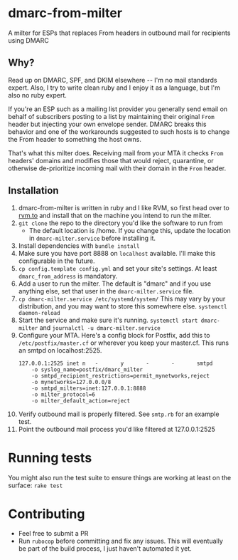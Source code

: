 # dmarc-from-milter
A milter for ESPs that replaces From headers in outbound mail for recipients using DMARC

## Why?
Read up on DMARC, SPF, and DKIM elsewhere -- I'm no mail standards expert. Also, I try to write clean ruby and I enjoy it as a language, but I'm also no ruby expert.

If you're an ESP such as a mailing list provider you generally send email on
behalf of subscribers posting to a list by maintaining their original `From`
header but injecting your own envelope sender. DMARC breaks this behavior
and one of the workarounds suggested to such hosts is to change the From header to something the host owns.

That's what this milter does. Receiving mail from your MTA it checks `From` headers' domains and modifies those that would reject, quarantine, or otherwise de-prioritize incoming mail with their domain in the `From` header.

## Installation
1. dmarc-from-milter is written in ruby and I like RVM, so first head over to [rvm.to](rvm.to) and install that on the machine you intend to run the milter.
1. `git clone` the repo to the directory you'd like the software to run from
    - The default location is /home. If you change this, update the location in `dmarc-milter.service` before installing it.
1. Install dependencies with `bundle install`
1. Make sure you have port 8888 on `localhost` available. I'll make this configurable in the future.
1. `cp config.template config.yml` and set your site's settings. At least `dmarc_from_address` is mandatory.
1. Add a user to run the milter. The default is "dmarc" and if you use anything else, set that user in the `dmarc-milter.service` file.
1. `cp dmarc-milter.service /etc/systemd/system/` This may vary by your distribution, and you may want to store this somewhere else. `systemctl daemon-reload`
1. Start the service and make sure it's running. `systemctl start dmarc-milter` and `journalctl -u dmarc-milter.service`
1. Configure your MTA. Here's a config block for Postfix, add this to `/etc/postfix/master.cf` or wherever you keep your master.cf. This runs an smtpd on localhost:2525.
    ```
    127.0.0.1:2525 inet n   -       y       -       -       smtpd
        -o syslog_name=postfix/dmarc_milter
        -o smtpd_recipient_restrictions=permit_mynetworks,reject
        -o mynetworks=127.0.0.0/8
        -o smtpd_milters=inet:127.0.0.1:8888
        -o milter_protocol=6
        -o milter_default_action=reject
    ```
1. Verify outbound mail is properly filtered. See `smtp.rb` for an example test.
1. Point the outbound mail process you'd like filtered at 127.0.0.1:2525

# Running tests
You might also run the test suite to ensure things are working at least on the surface: `rake test`

# Contributing
- Feel free to submit a PR
- Run `rubocop` before committing and fix any issues. This will eventually be part of the build process, I just haven't automated it yet.
